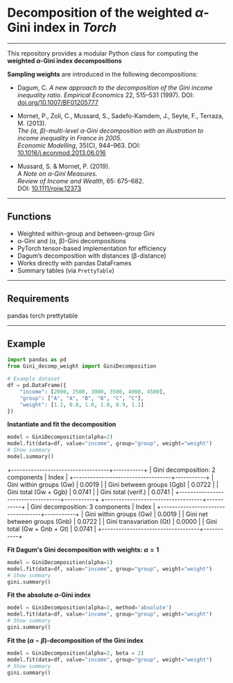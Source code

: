 # Decomposition of the weighted $\alpha$-Gini index in *Torch*

---

This repository provides a modular Python class for computing the **weighted $\alpha$-Gini index decompositions** 

**Sampling weights** are introduced in the following decompositions: 

- Dagum, C. *A new approach to the decomposition of the Gini income inequality ratio*.
  *Empirical Economics* 22, 515–531 (1997).
  DOI: [doi.org/10.1007/BF01205777](https://link.springer.com/article/10.1007/BF01205777)

- Mornet, P., Zoli, C., Mussard, S., Sadefo-Kamdem, J., Seyte, F., Terraza, M. (2013).  
  *The (α, β)-multi-level α-Gini decomposition with an illustration to income inequality in France in 2005.*  
  *Economic Modelling*, 35(C), 944–963.
  DOI: [10.1016/j.econmod.2013.06.016](https://www.sciencedirect.com/science/article/abs/pii/S0264999313002332) 

- Mussard, S. & Mornet, P. (2019).  
  *A Note on α-Gini Measures.*  
  *Review of Income and Wealth*, 65: 675–682.  
  DOI: [10.1111/roiw.12373](https://doi.org/10.1111/roiw.12373)

---

## Functions

- Weighted within-group and between-group Gini 
- α-Gini and (α, β)-Gini decompositions  
- PyTorch tensor-based implementation for efficiency  
- Dagum’s decomposition with distances (β-distance)
- Works directly with pandas DataFrames  
- Summary tables (via `PrettyTable`)

---

## Requirements

pandas
torch
prettytable

---

## Example

```python
import pandas as pd
from Gini_decomp_weight import GiniDecomposition

# Example dataset
df = pd.DataFrame({
    "income": [2000, 2500, 3000, 3500, 4000, 4500],
    "group": ["A", "A", "B", "B", "C", "C"],
    "weight": [1.2, 0.8, 1.0, 1.0, 0.9, 1.1]
})
```

**Instantiate and fit the decomposition**
```python
model = GiniDecomposition(alpha=2)
model.fit(data=df, value="income", group="group", weight="weight")
# Show summary
model.summary()
```

+-----------------------------------+-----------+
|  Gini decomposition: 2 components |   Index   |
+-----------------------------------+-----------+
|      Gini within groups (Gw)      |   0.0019  |
|     Gini between groups (Ggb)     |   0.0722  |
|       Gini total (Gw + Ggb)       |   0.0741  |
|        Gini total (verif.)        |   0.0741  |
+-----------------------------------+-----------+
+-----------------------------------+-----------+
|  Gini decomposition: 3 components |   Index   |
+-----------------------------------+-----------+
|      Gini within groups (Gw)      |   0.0019  |
|   Gini net between groups (Gnb)   |   0.0722  |
|      Gini transvariation (Gt)     |   0.0000  |
|     Gini total (Gw + Gnb + Gt)    |   0.0741  |
+-----------------------------------+-----------+


**Fit Dagum's Gini decomposition with weights: $\alpha=1$**
```python
model = GiniDecomposition(alpha=1)
model.fit(data=df, value="income", group="group", weight="weight")
# Show summary
gini.summary()
```

**Fit the absolute $\alpha$-Gini index**
```python
model = GiniDecomposition(alpha=2, method='absolute')
model.fit(data=df, value="income", group="group", weight="weight")
# Show summary
gini.summary()
```

**Fit the $(\alpha-\beta)$-decomposition of the Gini index**
```python
model = GiniDecomposition(alpha=2, beta = 2)
model.fit(data=df, value="income", group="group", weight="weight")
# Show summary
gini.summary()
```
